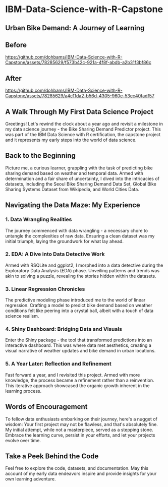 # IBM-Data-Science-with-R-Capstone


## Urban Bike Demand: A Journey of Learning

## Before
https://github.com/dohbams/IBM-Data-Science-with-R-Capstone/assets/78285629/f573b42c-921a-4f8f-abdb-a2b31f3bf86c

## After
https://github.com/dohbams/IBM-Data-Science-with-R-Capstone/assets/78285629/a4c11da2-b56d-4305-960e-53ec40fadf57

## A Walk Through My First Data Science Project

Greetings! Let's rewind the clock about a year ago and revisit a milestone in my data science journey - the Bike Sharing Demand Predictor project. This was part of the IBM Data Science with R certification, the capstone project and it represents my early steps into the world of data science.

## Back to the Beginning

Picture me, a curious learner, grappling with the task of predicting bike sharing demand based on weather and temporal data. Armed with determination and a fair share of uncertainty, I dived into the intricacies of datasets, including the Seoul Bike Sharing Demand Data Set, Global Bike Sharing Systems Dataset from Wikipedia, and World Cities Data.

## Navigating the Data Maze: My Experience

### 1. **Data Wrangling Realities**

The journey commenced with data wrangling - a necessary chore to untangle the complexities of raw data. Ensuring a clean dataset was my initial triumph, laying the groundwork for what lay ahead.

### 2. **EDA: A Dive into Data Detective Work**

Armed with RSQLite and ggplot2, I morphed into a data detective during the Exploratory Data Analysis (EDA) phase. Unveiling patterns and trends was akin to solving a puzzle, revealing the stories hidden within the datasets.

### 3. **Linear Regression Chronicles**

The predictive modeling phase introduced me to the world of linear regression. Crafting a model to predict bike demand based on weather conditions felt like peering into a crystal ball, albeit with a touch of data science realism.

### 4. **Shiny Dashboard: Bridging Data and Visuals**

Enter the Shiny package - the tool that transformed predictions into an interactive dashboard. This was where data met aesthetics, creating a visual narrative of weather updates and bike demand in urban locations.

### 5. **A Year Later: Reflection and Refinement**

Fast forward a year, and I revisited this project. Armed with more knowledge, the process became a refinement rather than a reinvention. This iterative approach showcased the organic growth inherent in the learning process.

## Words of Encouragement

To fellow data enthusiasts embarking on their journey, here's a nugget of wisdom: Your first project may not be flawless, and that's absolutely fine. My initial attempt, while not a masterpiece, served as a stepping stone. Embrace the learning curve, persist in your efforts, and let your projects evolve over time.

## Take a Peek Behind the Code

Feel free to explore the code, datasets, and documentation. May this account of my early data endeavors inspire and provide insights for your own learning adventure.

